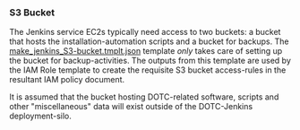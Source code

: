 ### S3 Bucket

The Jenkins service EC2s typically need access to two buckets: a bucket that hosts the installation-automation scripts and a bucket for backups. The [make_jenkins_S3-bucket.tmplt.json](/Templates/make_jenkins_S3-bucket.tmplt.json) template _only_ takes care of setting up the bucket for backup-activities. The outputs from this template are used by the IAM Role template to create the requisite S3 bucket access-rules in the resultant IAM policy document.

It is assumed that the bucket hosting DOTC-related software, scripts and other "miscellaneous" data will exist outside of the DOTC-Jenkins deployment-silo.
